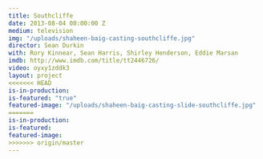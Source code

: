 ```yaml
---
title: Southcliffe
date: 2013-08-04 00:00:00 Z
medium: television
img: "/uploads/shaheen-baig-casting-southcliffe.jpg"
director: Sean Durkin
with: Rory Kinnear, Sean Harris, Shirley Henderson, Eddie Marsan
imdb: http://www.imdb.com/title/tt2446726/
video: oyxy1zddk3
layout: project
<<<<<<< HEAD
is-in-production:
is-featured: "true"
featured-image: "/uploads/shaheen-baig-casting-slide-southcliffe.jpg"
=======
is-in-production: 
is-featured: 
featured-image: 
>>>>>>> origin/master
---
```


